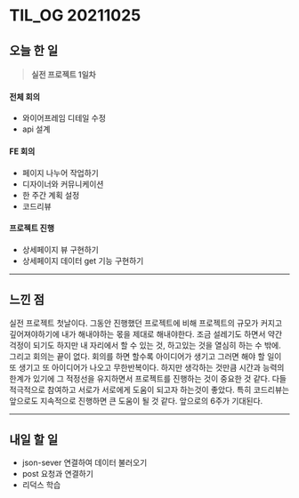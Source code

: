 # TIL_OG 20211025

## 오늘 한 일

>#### 실전 프로젝트 1일차

#### 전체 회의
- 와이어프레임 디테일 수정
- api 설계

#### FE 회의
- 페이지 나누어 작업하기
- 디자이너와 커뮤니케이션
- 한 주간 계획 설정
- 코드리뷰

#### 프로젝트 진행
- 상세페이지 뷰 구현하기
- 상세페이지 데이터 get 기능 구현하기 

---

## 느낀 점

실전 프로젝트 첫날이다. 그동안 진행했던 프로젝트에 비해 프로젝트의 규모가 커지고 깊어져야하기에 내가 해내야하는 몫을 제대로 해내야한다. 조금 설레기도 하면서 약간 걱정이 되기도 하지만 내 자리에서 할 수 있는 것, 하고있는 것을 열심히 하는 수 밖에. 그리고 회의는 끝이 없다. 회의를 하면 할수록 아이디어가 생기고 그러면 해야 할 일이 또 생기고 또 아이디어가 나오고 무한반복이다. 하지만 생각하는 것만큼 시간과 능력의 한계가 있기에 그 적정선을 유지하면서 프로젝트를 진행하는 것이 중요한 것 같다. 다들 적극적으로 참여하고 서로가 서로에게 도움이 되고자 하는것이 좋았다. 특히 코드리뷰는 앞으로도 지속적으로 진행하면 큰 도움이 될 것 같다. 앞으로의 6주가 기대된다.

---
## 내일 할 일
- json-sever 연결하여 데이터 불러오기
- post 요청과 연결하기
- 리덕스 학습